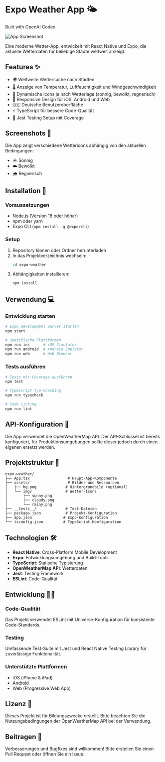 # Expo Weather App 🌤️

Built with OpenAI Codex

![App Screenshot](../_Project/Screenshot.png)

Eine moderne Wetter-App, entwickelt mit React Native und Expo, die aktuelle Wetterdaten für beliebige Städte weltweit anzeigt.

## Features ✨

- 🌍 Weltweite Wettersuche nach Städten
- 🌡️ Anzeige von Temperatur, Luftfeuchtigkeit und Windgeschwindigkeit
- 🎨 Dynamische Icons je nach Wetterlage (sonnig, bewölkt, regnerisch)
- 📱 Responsive Design für iOS, Android und Web
- 🇩🇪 Deutsche Benutzeroberfläche
- ⚡ TypeScript für bessere Code-Qualität
- 🧪 Jest Testing Setup mit Coverage

## Screenshots 📱

Die App zeigt verschiedene Wettericons abhängig von den aktuellen Bedingungen:
- ☀️ Sonnig
- ☁️ Bewölkt  
- 🌧️ Regnerisch

## Installation 🚀

### Voraussetzungen
- Node.js (Version 18 oder höher)
- npm oder yarn
- Expo CLI (`npm install -g @expo/cli`)

### Setup
1. Repository klonen oder Ordner herunterladen
2. In das Projektverzeichnis wechseln:
   ```bash
   cd expo-weather
   ```
3. Abhängigkeiten installieren:
   ```bash
   npm install
   ```

## Verwendung 💻

### Entwicklung starten
```bash
# Expo Development Server starten
npm start

# Spezifische Plattformen
npm run ios      # iOS Simulator
npm run android  # Android Emulator  
npm run web      # Web Browser
```

### Tests ausführen
```bash
# Tests mit Coverage ausführen
npm test

# TypeScript Typ-Checking
npm run typecheck

# Code Linting
npm run lint
```

## API-Konfiguration 🔧

Die App verwendet die OpenWeatherMap API. Der API-Schlüssel ist bereits konfiguriert, für Produktionsumgebungen sollte dieser jedoch durch einen eigenen ersetzt werden.

## Projektstruktur 📁

```
expo-weather/
├── App.tsx                 # Haupt-App-Komponente
├── assets/                 # Bilder und Ressourcen
│   ├── bg.png             # Hintergrundbild (optional)
│   └── img/               # Wetter-Icons
│       ├── sunny.png
│       ├── cloudy.png
│       └── rainy.png
├── __tests__/             # Test-Dateien
├── package.json           # Projekt-Konfiguration
├── app.json              # Expo-Konfiguration
└── tsconfig.json         # TypeScript-Konfiguration
```

## Technologien 🛠️

- **React Native**: Cross-Platform Mobile Development
- **Expo**: Entwicklungsumgebung und Build-Tools
- **TypeScript**: Statische Typisierung
- **OpenWeatherMap API**: Wetterdaten
- **Jest**: Testing Framework
- **ESLint**: Code-Qualität

## Entwicklung 👨‍💻

### Code-Qualität
Das Projekt verwendet ESLint mit Universe-Konfiguration für konsistente Code-Standards.

### Testing
Umfassende Test-Suite mit Jest und React Native Testing Library für zuverlässige Funktionalität.

### Unterstützte Plattformen
- iOS (iPhone & iPad)
- Android
- Web (Progressive Web App)

## Lizenz 📄

Dieses Projekt ist für Bildungszwecke erstellt. Bitte beachten Sie die Nutzungsbedingungen der OpenWeatherMap API bei der Verwendung.

## Beitragen 🤝

Verbesserungen und Bugfixes sind willkommen! Bitte erstellen Sie einen Pull Request oder öffnen Sie ein Issue.
